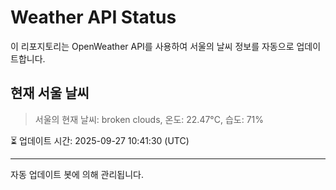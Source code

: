 
# Weather API Status

이 리포지토리는 OpenWeather API를 사용하여 서울의 날씨 정보를 자동으로 업데이트합니다.

## 현재 서울 날씨
> 서울의 현재 날씨: broken clouds, 온도: 22.47°C, 습도: 71%

⏳ 업데이트 시간: 2025-09-27 10:41:30 (UTC)

---
자동 업데이트 봇에 의해 관리됩니다.
